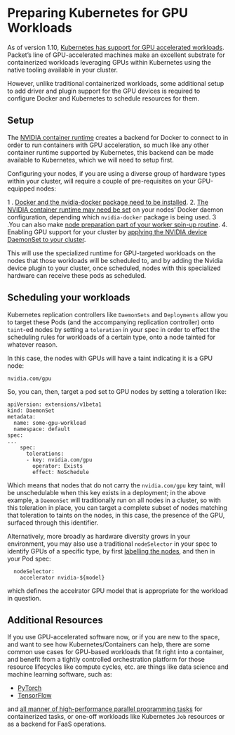 <!--
<meta>
{
    "title":"Preparing Kubernetes for GPU Workloads",
    "description":"Preparing Kubernetes for GPU Workloads",
    "tag":["Kubernetes", "Docker", "GPU"]
}
</meta>
-->

# Preparing Kubernetes for GPU Workloads

As of version 1.10, [Kubernetes has support for GPU accelerated workloads](https://kubernetes.io/docs/tasks/manage-gpus/scheduling-gpus/). Packet’s line of GPU-accelerated machines make an excellent substrate for containerized workloads leveraging GPUs within Kubernetes using the native tooling available in your cluster. 

However, unlike traditional containerized workloads, some additional setup to add driver and plugin support for the GPU devices is required to configure Docker and Kubernetes to schedule resources for them.

## Setup

The [NVIDIA container runtime](https://developer.nvidia.com/nvidia-container-runtime) creates a backend for Docker to connect to in order to run containers with GPU acceleration, so much like any other container runtime supported by Kubernetes, this backend can be made available to Kubernetes, which we will need to setup first.

Configuring your nodes, if you are using a diverse group of hardware types within your cluster, will require a couple of pre-requisites on your GPU-equipped nodes:

1 . [Docker and the nvidia-docker package need to be installed](https://github.com/NVIDIA/nvidia-docker#quickstart).
2. [The NVIDIA container runtime may need be set](https://github.com/NVIDIA/k8s-device-plugin#preparing-your-gpu-nodes) on your nodes’ Docker daemon configuration, depending which `nvidia-docker` package is being used. 
3 .You can also make [node preparation part of your worker spin-up routine](https://gist.github.com/derekmerck/7b109745f0d0e42c7ea75bb3536907cd).
4. Enabling GPU support for your cluster by [applying the NVIDIA device DaemonSet to your cluster](https://github.com/NVIDIA/k8s-device-plugin#enabling-gpu-support-in-kubernetes).

This will use the specialized runtime for GPU-targeted workloads on the nodes that those workloads will be scheduled to, and by adding the Nvidia device plugin to your cluster, once scheduled, nodes with this specialized hardware can receive these pods as scheduled.

## Scheduling your workloads

Kubernetes replication controllers like `DaemonSets` and `Deployments` allow you to target these Pods (and the accompanying replication controller) onto `taint`-ed nodes by setting a `toleration` in your spec in order to effect the scheduling rules for workloads of a certain type, onto a node tainted for whatever reason.

In this case, the nodes with GPUs will have a taint indicating it is a GPU node:

```
nvidia.com/gpu
```

So, you can, then, target a pod set to GPU nodes by setting a toleration like:

```
apiVersion: extensions/v1beta1
kind: DaemonSet
metadata:
  name: some-gpu-workload
  namespace: default
spec:
...
    spec:
      tolerations:
      - key: nvidia.com/gpu
        operator: Exists
        effect: NoSchedule
```

Which means that nodes that do not carry the `nvidia.com/gpu` key taint, will be unschedulable when this key exists in a deployment; in the above example, a `DaemonSet` will traditionally run on all nodes in a cluster, so with this toleration in place, you can target a complete subset of nodes matching that toleration to taints on the nodes, in this case, the presence of the GPU, surfaced through this identifier. 

Alternatively, more broadly as hardware diversity grows in your environment, you may also use a traditional `nodeSelector` in your spec to identify GPUs of a specific type, by first [labelling the nodes](https://kubernetes.io/docs/tasks/configure-pod-container/assign-pods-nodes/), and then in your Pod spec:

```
  nodeSelector:
    accelerator nvidia-${model}
```

which defines the accelrator GPU model that is appropriate for the workload in question.

## Additional Resources

If you use GPU-accelerated software now, or if you are new to the space, and want to see how Kubernetes/Containers can help, there are some common use cases for GPU-based workloads that fit right into a container, and benefit from a tightly controlled orchestration platform for those resource lifecycles like compute cycles, etc. are things like data science and machine learning software, such as:

- [PyTorch](https://medium.com/dsnet/training-deep-neural-networks-on-a-gpu-with-pytorch-11079d89805)
- [TensorFlow](https://www.tensorflow.org/guide/gpu)

and [all manner of high-performance parallel programming tasks](https://developer.nvidia.com/udacity-cs344-intro-parallel-programming) for containerized tasks, or one-off workloads like Kubernetes `Job` resources or as a backend for FaaS operations. 